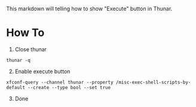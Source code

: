 This markdown will telling how to show "Execute" button in Thunar.

# How To
1. Close thunar
```
thunar -q
```
2. Enable execute button
```
xfconf-query --channel thunar --property /misc-exec-shell-scripts-by-default --create --type bool --set true
```
3. Done
